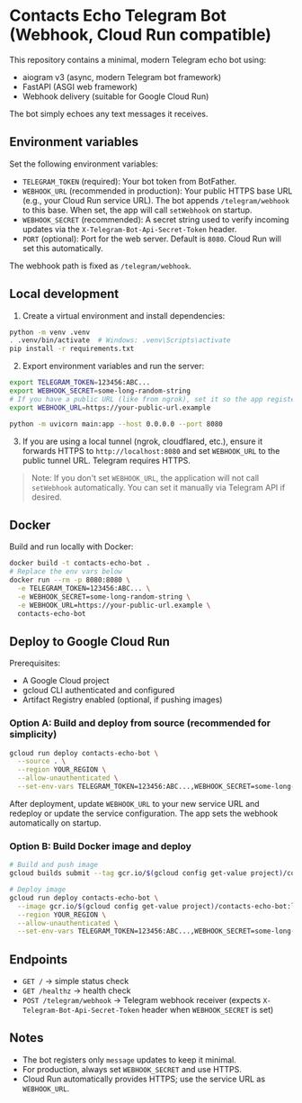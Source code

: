 # Contacts Echo Telegram Bot (Webhook, Cloud Run compatible)

This repository contains a minimal, modern Telegram echo bot using:
- aiogram v3 (async, modern Telegram bot framework)
- FastAPI (ASGI web framework)
- Webhook delivery (suitable for Google Cloud Run)

The bot simply echoes any text messages it receives.

## Environment variables

Set the following environment variables:

- `TELEGRAM_TOKEN` (required): Your bot token from BotFather.
- `WEBHOOK_URL` (recommended in production): Your public HTTPS base URL (e.g., your Cloud Run service URL). The bot appends `/telegram/webhook` to this base. When set, the app will call `setWebhook` on startup.
- `WEBHOOK_SECRET` (recommended): A secret string used to verify incoming updates via the `X-Telegram-Bot-Api-Secret-Token` header.
- `PORT` (optional): Port for the web server. Default is `8080`. Cloud Run will set this automatically.

The webhook path is fixed as `/telegram/webhook`.

## Local development

1. Create a virtual environment and install dependencies:

```bash
python -m venv .venv
. .venv/bin/activate  # Windows: .venv\Scripts\activate
pip install -r requirements.txt
```

2. Export environment variables and run the server:

```bash
export TELEGRAM_TOKEN=123456:ABC...
export WEBHOOK_SECRET=some-long-random-string
# If you have a public URL (like from ngrok), set it so the app registers the webhook on startup
export WEBHOOK_URL=https://your-public-url.example

python -m uvicorn main:app --host 0.0.0.0 --port 8080
```

3. If you are using a local tunnel (ngrok, cloudflared, etc.), ensure it forwards HTTPS to `http://localhost:8080` and set `WEBHOOK_URL` to the public tunnel URL. Telegram requires HTTPS.

> Note: If you don't set `WEBHOOK_URL`, the application will not call `setWebhook` automatically. You can set it manually via Telegram API if desired.

## Docker

Build and run locally with Docker:

```bash
docker build -t contacts-echo-bot .
# Replace the env vars below
docker run --rm -p 8080:8080 \
  -e TELEGRAM_TOKEN=123456:ABC... \
  -e WEBHOOK_SECRET=some-long-random-string \
  -e WEBHOOK_URL=https://your-public-url.example \
  contacts-echo-bot
```

## Deploy to Google Cloud Run

Prerequisites:
- A Google Cloud project
- gcloud CLI authenticated and configured
- Artifact Registry enabled (optional, if pushing images)

### Option A: Build and deploy from source (recommended for simplicity)

```bash
gcloud run deploy contacts-echo-bot \
  --source . \
  --region YOUR_REGION \
  --allow-unauthenticated \
  --set-env-vars TELEGRAM_TOKEN=123456:ABC...,WEBHOOK_SECRET=some-long-random-string,WEBHOOK_URL=https://YOUR_SERVICE_URL
```

After deployment, update `WEBHOOK_URL` to your new service URL and redeploy or update the service configuration. The app sets the webhook automatically on startup.

### Option B: Build Docker image and deploy

```bash
# Build and push image
gcloud builds submit --tag gcr.io/$(gcloud config get-value project)/contacts-echo-bot:latest .

# Deploy image
gcloud run deploy contacts-echo-bot \
  --image gcr.io/$(gcloud config get-value project)/contacts-echo-bot:latest \
  --region YOUR_REGION \
  --allow-unauthenticated \
  --set-env-vars TELEGRAM_TOKEN=123456:ABC...,WEBHOOK_SECRET=some-long-random-string,WEBHOOK_URL=https://YOUR_SERVICE_URL
```

## Endpoints

- `GET /` → simple status check
- `GET /healthz` → health check
- `POST /telegram/webhook` → Telegram webhook receiver (expects `X-Telegram-Bot-Api-Secret-Token` header when `WEBHOOK_SECRET` is set)

## Notes

- The bot registers only `message` updates to keep it minimal.
- For production, always set `WEBHOOK_SECRET` and use HTTPS.
- Cloud Run automatically provides HTTPS; use the service URL as `WEBHOOK_URL`.
